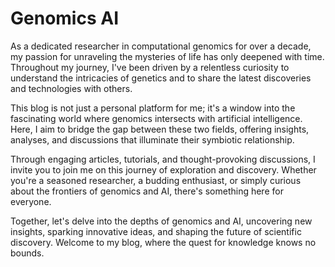 # Genomics AI

As a dedicated researcher in computational genomics for over a decade, my passion for unraveling the mysteries of life has only deepened with time. Throughout my journey, I've been driven by a relentless curiosity to understand the intricacies of genetics and to share the latest discoveries and technologies with others.

This blog is not just a personal platform for me; it's a window into the fascinating world where genomics intersects with artificial intelligence. Here, I aim to bridge the gap between these two fields, offering insights, analyses, and discussions that illuminate their symbiotic relationship.

Through engaging articles, tutorials, and thought-provoking discussions, I invite you to join me on this journey of exploration and discovery. Whether you're a seasoned researcher, a budding enthusiast, or simply curious about the frontiers of genomics and AI, there's something here for everyone.

Together, let's delve into the depths of genomics and AI, uncovering new insights, sparking innovative ideas, and shaping the future of scientific discovery. Welcome to my blog, where the quest for knowledge knows no bounds.
